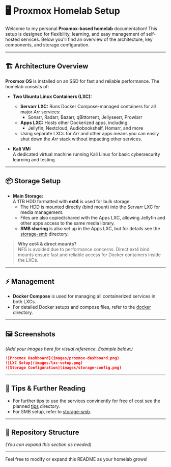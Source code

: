 # 🖥️ Proxmox Homelab Setup

Welcome to my personal **Proxmox-based homelab** documentation! This setup is designed for flexibility, learning, and easy management of self-hosted services. Below you'll find an overview of the architecture, key components, and storage configuration.

---

## 🏗️ Architecture Overview

**Proxmox OS** is installed on an SSD for fast and reliable performance. The homelab consists of:

- **Two Ubuntu Linux Containers (LXC):**
  - **Servarr LXC:** Runs Docker Compose-managed containers for all major *Arr* services:
    - Sonarr, Radarr, Bazarr, qBittorrent, Jellyseerr, Prowlarr
  - **Apps LXC:** Hosts other Dockerized apps, including:
    - Jellyfin, Nextcloud, Audiobookshelf, Homarr, and more
  - Using separate LXCs for *Arr* and other apps means you can easily shut down the *Arr* stack without impacting other services.

- **Kali VM:**  
  A dedicated virtual machine running Kali Linux for basic cybersecurity learning and testing.

---

## 📦 Storage Setup

- **Main Storage:**  
  A 1TB HDD formatted with **ext4** is used for bulk storage.  
  - The HDD is mounted directly (bind mount) into the Servarr LXC for media management.
  - Files are also copied/shared with the Apps LXC, allowing Jellyfin and other apps access to the same media library.
  - **SMB sharing** is also set up in the Apps LXC, but for details see the [storage-smb](../storage-smb/) directory.

> **Why ext4 & direct mounts?**  
> NFS is avoided due to performance concerns. Direct ext4 bind mounts ensure fast and reliable access for Docker containers inside the LXCs.

---

## ⚡ Management

- **Docker Compose** is used for managing all containerized services in both LXCs.
- For detailed Docker setups and compose files, refer to the [docker](docker-compose) directory.

---

## 🖼️ Screenshots

*(Add your images here for visual reference. Example below:)*

```markdown
![Proxmox Dashboard](images/proxmox-dashboard.png)
![LXC Setup](images/lxc-setup.png)
![Storage Configuration](images/storage-config.png)
```

---

## 📝 Tips & Further Reading

- For further tips to use the services convinently for free of cost see the planned [tips](../tips/) directory.
- For SMB setup, refer to [storage-smb](../storage-smb/).

---

## 📂 Repository Structure

*(You can expand this section as needed)*

---

Feel free to modify or expand this README as your homelab grows!
